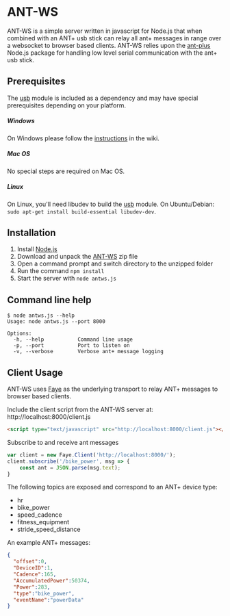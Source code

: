# ANT-WS

ANT-WS is a simple server written in javascript for Node.js that when combined with an ANT+ usb stick can relay all ant+ messages in range over a websocket to browser based clients.  ANT-WS relies upon the [ant-plus](https://github.com/Loghorn/ant-plus) Node.js package for handling low level serial communication with the ant+ usb stick.

## Prerequisites

The [usb](https://github.com/tessel/node-usb) module is included as a dependency and may have special prerequisites depending on your platform.
##### Windows
On Windows please follow the [instructions](https://github.com/chadj/ant-ws/wiki/Windows-Prerequisites) in the wiki.  
##### Mac OS
No special steps are required on Mac OS.
##### Linux
On Linux, you'll need libudev to build the [usb](https://github.com/tessel/node-usb) module. On Ubuntu/Debian: `sudo apt-get install build-essential libudev-dev`.

## Installation

1. Install [Node.js](https://nodejs.org/)
1. Download and unpack the [ANT-WS](https://github.com/chadj/ant-ws/archive/master.zip) zip file
1. Open a command prompt and switch directory to the unzipped folder
1. Run the command `npm install`
1. Start the server with `node antws.js`

## Command line help

```
$ node antws.js --help
Usage: node antws.js --port 8000

Options:
  -h, --help           Command line usage
  -p, --port           Port to listen on
  -v, --verbose        Verbose ant+ message logging
```

## Client Usage

ANT-WS uses [Faye](https://faye.jcoglan.com/) as the underlying transport to relay ANT+ messages to browser based clients.

Include the client script from the ANT-WS server at:  http://localhost:8000/client.js

```html
<script type="text/javascript" src="http://localhost:8000/client.js"></script>
```

Subscribe to and receive ant messages

```javascript
var client = new Faye.Client('http://localhost:8000/');
client.subscribe('/bike_power', msg => {
    const ant = JSON.parse(msg.text);
}
```

The following topics are exposed and correspond to an ANT+ device type:

* hr
* bike_power
* speed_cadence
* fitness_equipment
* stride_speed_distance

An example ANT+ messages:
```json
{
  "offset":0,
  "DeviceID":1,
  "Cadence":165,
  "AccumulatedPower":50374,
  "Power":283,
  "type":"bike_power",
  "eventName":"powerData"
}
```
